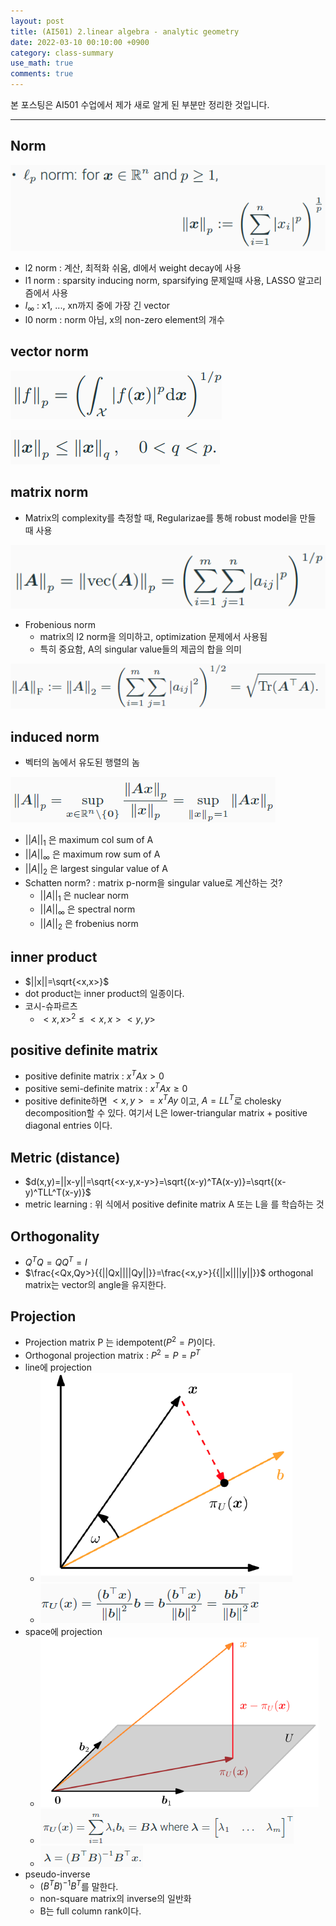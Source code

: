 ```yaml
---
layout: post
title: (AI501) 2.linear algebra - analytic geometry
date: 2022-03-10 00:10:00 +0900
category: class-summary
use_math: true
comments: true
---
```


본 포스팅은 AI501 수업에서 제가 새로 알게 된 부분만 정리한 것입니다.

---

## Norm

![alt text](/public/img/220310/norm.png)

- l2 norm : 계산, 최적화 쉬움, dl에서 weight decay에 사용
- l1 norm : sparsity inducing norm, sparsifying 문제일때 사용, LASSO 알고리즘에서 사용
- $l_{\infty}$ : x1, ..., xn까지 중에 가장 긴 vector
- l0 norm : norm 아님, x의 non-zero element의 개수

## vector norm

![alt text](/public/img/220310/vector_norm.png)

![alt text](/public/img/220310/vector_norm2.png)

## matrix norm

- Matrix의 complexity를 측정할 때, Regularizae를 통해 robust model을 만들 때 사용

![alt text](/public/img/220310/matrix_norm.png)

- Frobenious norm
  - matrix의 l2 norm을 의미하고, optimization 문제에서 사용됨
  - 특히 중요함, A의 singular value들의 제곱의 합을 의미

![alt text](/public/img/220310/frobenious_norm.png)

## induced norm

- 벡터의 놈에서 유도된 행렬의 놈

![alt text](/public/img/220310/induced_norm.png)

- $||A||_1$ 은 maximum col sum of A
- $||A||_\infty$ 은 maximum row sum of A
- $||A||_2$ 은 largest singular value of A
- Schatten norm? : matrix p-norm을 singular value로 계산하는 것?
  - $||A||_1$ 은 nuclear norm
  - $||A||_\infty$ 은 spectral norm
  - $||A||_2$ 은 frobenius norm

## inner product

- $||x||=\sqrt{<x,x>}$
- dot product는 inner product의 일종이다.
- 코시-슈파르츠
  - $<x,x>^2 \leq <x,x><y,y>$

## positive definite matrix

- positive definite matrix : $x^TAx\gt0$
- positive semi-definite matrix : $x^TAx\geq0$
- positive definite하면 $<x,y>=x^TAy$ 이고, $A=LL^T$로 cholesky decomposition할 수 있다. 여기서 L은 lower-triangular matrix + positive diagonal entries 이다.

## Metric (distance)

- $d(x,y)=||x-y||=\sqrt{<x-y,x-y>}=\sqrt{(x-y)^TA(x-y)}=\sqrt{(x-y)^TLL^T(x-y)}$
- metric learning : 위 식에서 positive definite matrix A 또는 L을 를 학습하는 것

## Orthogonality

- $Q^TQ=QQ^T=I$
- $\frac{<Qx,Qy>}{{||Qx||||Qy||}}=\frac{<x,y>}{{||x||||y||}}$ orthogonal matrix는 vector의 angle을 유지한다.

## Projection

- Projection matrix P 는 idempotent($P^2=P$)이다.
- Orthogonal projection matrix : $P^2=P=P^T$
- line에 projection
  - ![alt text](/public/img/220310/line_projection.png)
  - ![alt text](/public/img/220310/line_projection_equation.png)
- space에 projection
  - ![alt text](/public/img/220310/space_projection.png)
  - ![alt text](/public/img/220310/space_projection_equation.png)
  - ![alt text](/public/img/220310/space_projection_equation2.png)
- pseudo-inverse
  - $(B^TB)^{-1}B^T$를 말한다. 
  - non-square matrix의 inverse의 일반화
  - B는 full column rank이다.